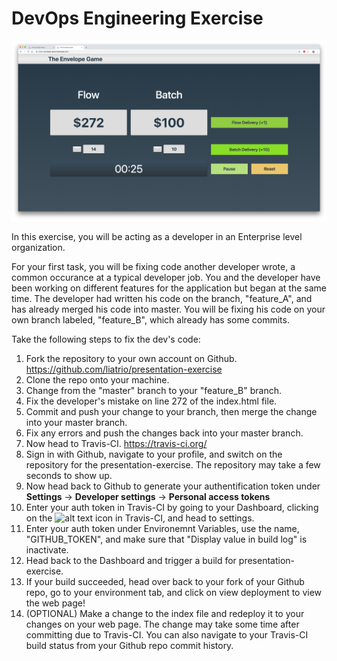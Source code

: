 # DevOps Engineering Exercise

![alt text](screenshot.png)

In this exercise, you will be acting as a developer in an Enterprise level
organization.

For your first task, you will be fixing code another developer wrote, a
common occurance at a typical developer job. You and the developer have been
working on different features for the application but began at the same time.
The developer had written his code on the branch, "feature_A", 
and has already merged his code into master. You will be fixing his code 
on your own branch labeled, "feature_B", which already has some commits.

Take the following steps to fix the dev's code:
1. Fork the repository to your own account on Github.
  <https://github.com/liatrio/presentation-exercise>
2. Clone the repo onto your machine.
3. Change from the "master" branch to your "feature_B" branch.
4. Fix the developer's mistake on line 272 of the index.html file.
5. Commit and push your change to your branch, then merge the change into your
master branch.
6. Fix any errors and push the changes back into your master branch.
7. Now head to Travis-CI.
  <https://travis-ci.org/>
8. Sign in with Github, navigate to your profile, and switch on the repository
for the presentation-exercise. The repository may take a few seconds to show up.
9. Now head back to Github to generate your authentification token under
  __Settings__ -> __Developer settings__ -> __Personal access tokens__
10. Enter your auth token in Travis-CI by going to your Dashboard, clicking on
the ![alt text](https://github.com/liatrio/presentation-exercise/blob/master/Icon.png "travis-icon") icon in Travis-CI,
and head to settings.
11. Enter your auth token under Environemnt Variables, use the name,
"GITHUB_TOKEN", and make sure that "Display value in build log" is inactivate. 
12. Head back to the Dashboard and trigger a build for presentation-exercise.
13. If your build succeeded, head over back to your fork of your Github repo,
go to your environment tab, and click on view deployment to view the web page!
14. (OPTIONAL) Make a change to the index file and redeploy it to your changes
on your web page. The change may take some time after committing due to
Travis-CI. You can also navigate to your Travis-CI build status from your
Github repo commit history.
